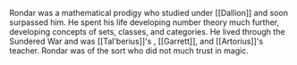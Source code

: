Rondar was a mathematical prodigy who studied under [[Dallion]] and soon surpassed him. He spent his life developing number theory much further, developing concepts of sets, classes, and categories. He lived through the Sundered War and was [[Tal'berius]]'s , [[Garrett]], and [[Artorius]]'s teacher. Rondar was of the sort who did not much trust in magic.